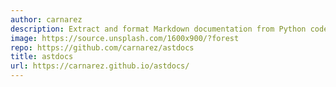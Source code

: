 ```yaml
---
author: carnarez
description: Extract and format Markdown documentation from Python code.
image: https://source.unsplash.com/1600x900/?forest
repo: https://github.com/carnarez/astdocs
title: astdocs
url: https://carnarez.github.io/astdocs/
---
```


